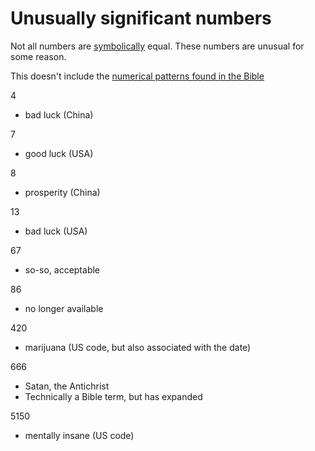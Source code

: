 
# Unusually significant numbers

Not all numbers are [symbolically](symbols.md) equal. These numbers are unusual for some reason.

This doesn't include the [numerical patterns found in the Bible](bible-patterns.md)

4

- bad luck (China)

7

- good luck (USA)

8

- prosperity (China)

13

- bad luck (USA)

67

- so-so, acceptable

86

- no longer available

420

- marijuana (US code, but also associated with the date)

666

- Satan, the Antichrist
- Technically a Bible term, but has expanded

5150

- mentally insane (US code)
